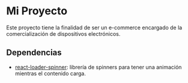 # Mi Proyecto

Este proyecto tiene la finalidad de ser un e-commerce encargado de la comercialización de dispositivos electrónicos.

## Dependencias

 - [react-loader-spinner](https://www.npmjs.com/package/react-loader-spinner):  librería de spinners para tener una animación mientras el contenido carga.

